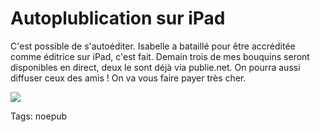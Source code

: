 # Autoplublication sur iPad

C'est possible de s'autoéditer. Isabelle a bataillé pour être accréditée comme éditrice sur iPad, c'est fait. Demain trois de mes bouquins seront disponibles en direct, deux le sont déjà via publie.net. On pourra aussi diffuser ceux des amis ! On va vous faire payer très cher.

![](http://blog.tcrouzet.comhttps://tcrouzet.com/images_tc/2010/05/itune-350x159.png)

Tags: noepub